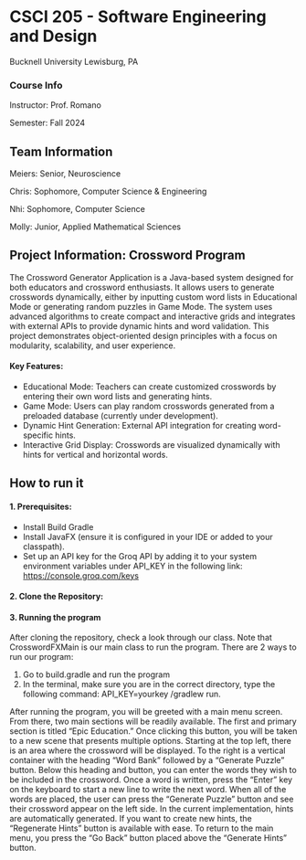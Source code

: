 # CSCI 205 - Software Engineering and Design
Bucknell University
Lewisburg, PA
### Course Info
Instructor: Prof. Romano

Semester: Fall 2024
## Team Information

Meiers: Senior, Neuroscience

Chris: Sophomore, Computer Science & Engineering

Nhi: Sophomore, Computer Science

Molly: Junior, Applied Mathematical Sciences
## Project Information: Crossword Program
The Crossword Generator Application is a Java-based system designed for both educators and crossword enthusiasts. It allows users to generate crosswords dynamically, either by inputting custom word lists in Educational Mode or generating random puzzles in Game Mode. The system uses advanced algorithms to create compact and interactive grids and integrates with external APIs to provide dynamic hints and word validation. This project demonstrates object-oriented design principles with a focus on modularity, scalability, and user experience.

#### Key Features:

- Educational Mode: Teachers can create customized crosswords by entering their own word lists and generating hints.
- Game Mode: Users can play random crosswords generated from a preloaded database (currently under development).
- Dynamic Hint Generation: External API integration for creating word-specific hints.
- Interactive Grid Display: Crosswords are visualized dynamically with hints for vertical and horizontal words.
## How to run it
#### 1. Prerequisites:
- Install Build Gradle
- Install JavaFX (ensure it is configured in your IDE or added to your classpath).
- Set up an API key for the Groq API by adding it to your system environment variables under API_KEY in the following link: https://console.groq.com/keys

#### 2. Clone the Repository:

#### 3. Running the program
After cloning the repository, check a look through our class. Note that CrosswordFXMain is our main class to run the program. There are 2 ways to run our program:
1. Go to build.gradle and run the program 
2. In the terminal, make sure you are in the correct directory, type the following command: API_KEY=yourkey /gradlew run.

After running the program, you will be greeted with a main menu screen. From there, two main sections will be readily available. The first and primary section is titled “Epic Education.” Once clicking this button, you will be taken to a new scene that presents multiple options. Starting at the top left, there is an area where the crossword will be displayed. To the right is a vertical container with the heading “Word Bank” followed by a “Generate Puzzle” button. Below this heading and button, you can enter the words they wish to be included in the crossword. Once a word is written, press the “Enter” key on the keyboard to start a new line to write the next word. When all of the words are placed, the user can press the “Generate Puzzle” button and see their crossword appear on the left side. In the current implementation, hints are automatically generated. If you want to create new hints, the “Regenerate Hints” button is available with ease. To return to the main menu, you press the “Go Back” button placed above the “Generate Hints” button. 